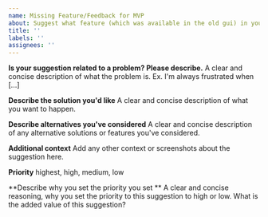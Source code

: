 ```yaml
---
name: Missing Feature/Feedback for MVP
about: Suggest what feature (which was available in the old gui) in your opinion is missing for the mvp or give feedback to the current state of the development
title: ''
labels: ''
assignees: ''
---
```


**Is your suggestion related to a problem? Please describe.**
A clear and concise description of what the problem is. Ex. I'm always frustrated when [...]

**Describe the solution you'd like**
A clear and concise description of what you want to happen.

**Describe alternatives you've considered**
A clear and concise description of any alternative solutions or features you've considered.

**Additional context**
Add any other context or screenshots about the suggestion here.

**Priority**
highest, high, medium, low

**Describe why you set the priority you set **
A clear and concise reasoning, why you set the priority to this suggestion to high or low. What is the added value of this suggestion?
